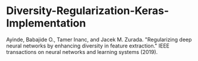 # Diversity-Regularization-Keras-Implementation

Ayinde, Babajide O., Tamer Inanc, and Jacek M. Zurada. "Regularizing deep neural networks by enhancing diversity in feature extraction." IEEE transactions on neural networks and learning systems (2019).
